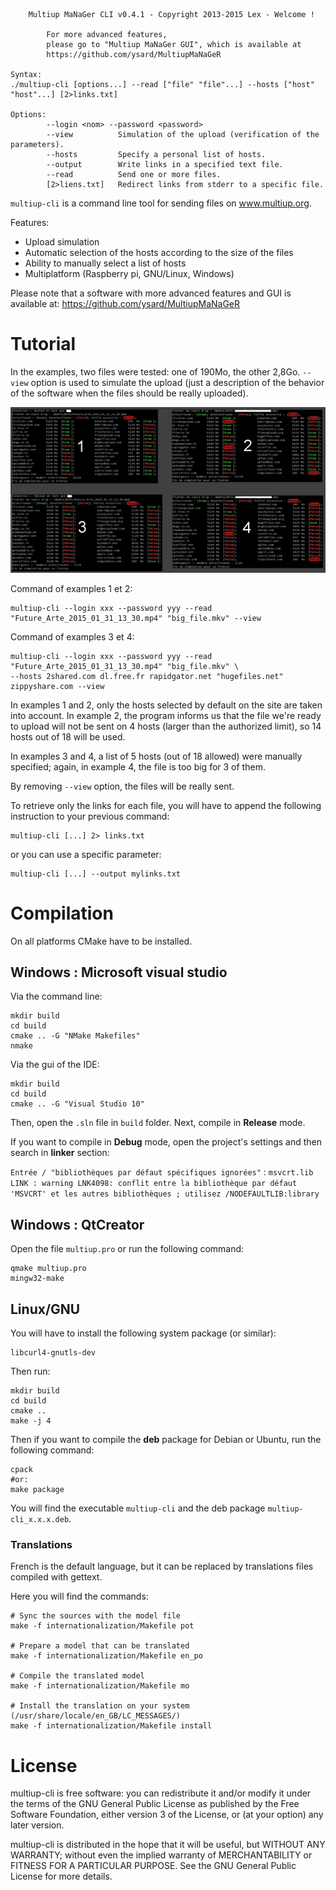 
        Multiup MaNaGer CLI v0.4.1 - Copyright 2013-2015 Lex - Welcome !

            For more advanced features,
            please go to "Multiup MaNaGer GUI", which is available at
            https://github.com/ysard/MultiupMaNaGeR

    Syntax:
    ./multiup-cli [options...] --read ["file" "file"...] --hosts ["host" "host"...] [2>links.txt]

    Options:
            --login <nom> --password <password>
            --view          Simulation of the upload (verification of the parameters).
            --hosts         Specify a personal list of hosts.
            --output        Write links in a specified text file.
            --read          Send one or more files.
            [2>liens.txt]   Redirect links from stderr to a specific file.


`multiup-cli` is a command line tool for sending files on www.multiup.org.

Features:

* Upload simulation
* Automatic selection of the hosts according to the size of the files
* Ability to manually select a list of hosts
* Multiplatform (Raspberry pi, GNU/Linux, Windows)

Please note that a software with more advanced features and GUI is available at:
https://github.com/ysard/MultiupMaNaGeR


# Tutorial

In the examples, two files were tested: one of 190Mo, the other 2,8Go.
`--view` option is used to simulate the upload (just a description of the
behavior of the software when the files should be really uploaded).

<img alt="screenshot" src="./doc/pub_example.png" width="800" />

Command of examples 1 et 2:

    multiup-cli --login xxx --password yyy --read "Future_Arte_2015_01_31_13_30.mp4" "big_file.mkv" --view

Command of examples 3 et 4:

    multiup-cli --login xxx --password yyy --read "Future_Arte_2015_01_31_13_30.mp4" "big_file.mkv" \
    --hosts 2shared.com dl.free.fr rapidgator.net "hugefiles.net" zippyshare.com --view


In examples 1 and 2, only the hosts selected by default on the site are taken into account.
In example 2, the program informs us that the file we're ready to upload will not be sent
on 4 hosts (larger than the authorized limit), so 14 hosts out of 18 will be used.

In examples 3 and 4, a list of 5 hosts (out of 18 allowed) were manually specified;
again, in example 4, the file is too big for 3 of them.

By removing `--view` option, the files will be really sent.

To retrieve only the links for each file, you will have to append
the following instruction to your previous command:

    multiup-cli [...] 2> links.txt

or you can use a specific parameter:

    multiup-cli [...] --output mylinks.txt


# Compilation

On all platforms CMake have to be installed.

## Windows : Microsoft visual studio

Via the command line:

    mkdir build
    cd build
    cmake .. -G "NMake Makefiles"
    nmake


Via the gui of the IDE:

    mkdir build
    cd build
    cmake .. -G "Visual Studio 10"

Then, open the `.sln` file in `build` folder.
Next, compile in **Release** mode.

If you want to compile in **Debug** mode, open the project's settings and then
search in **linker** section:

`Entrée / "bibliothèques par défaut spécifiques ignorées"` : `msvcrt.lib`
`LINK : warning LNK4098: conflit entre la bibliothèque par défaut 'MSVCRT' et les autres bibliothèques ; utilisez /NODEFAULTLIB:library`


## Windows : QtCreator

Open the file `multiup.pro` or run the following command:

    qmake multiup.pro
    mingw32-make


## Linux/GNU

You will have to install the following system package (or similar):

    libcurl4-gnutls-dev

Then run:

    mkdir build
    cd build
    cmake ..
    make -j 4

Then if you want to compile the **deb** package for Debian or Ubuntu,
run the following command:

    cpack
    #or:
    make package

You will find the executable `multiup-cli` and the deb package `multiup-cli_x.x.x.deb`.

### Translations

French is the default language, but it can be replaced by translations files
compiled with gettext.

Here you will find the commands:

    # Sync the sources with the model file
    make -f internationalization/Makefile pot

    # Prepare a model that can be translated
    make -f internationalization/Makefile en_po

    # Compile the translated model
    make -f internationalization/Makefile mo

    # Install the translation on your system (/usr/share/locale/en_GB/LC_MESSAGES/)
    make -f internationalization/Makefile install


# License

multiup-cli is free software: you can redistribute it and/or modify
it under the terms of the GNU General Public License as published by
the Free Software Foundation, either version 3 of the License, or
(at your option) any later version.

multiup-cli is distributed in the hope that it will be useful,
but WITHOUT ANY WARRANTY; without even the implied warranty of
MERCHANTABILITY or FITNESS FOR A PARTICULAR PURPOSE.  See the
GNU General Public License for more details.

